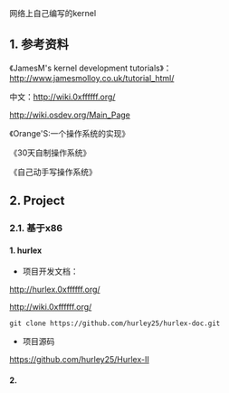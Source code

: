 网络上自己编写的kernel

## 1. 参考资料

《JamesM's kernel development tutorials》：http://www.jamesmolloy.co.uk/tutorial_html/

中文：http://wiki.0xffffff.org/

http://wiki.osdev.org/Main_Page

《Orange'S:一个操作系统的实现》

《30天自制操作系统》

《自己动手写操作系统》

## 2. Project

### 2.1. 基于x86

#### 1. hurlex

- 项目开发文档：

http://hurlex.0xffffff.org/

http://wiki.0xffffff.org/

```
git clone https://github.com/hurley25/hurlex-doc.git
```

- 项目源码
 
https://github.com/hurley25/Hurlex-II

#### 2. 
